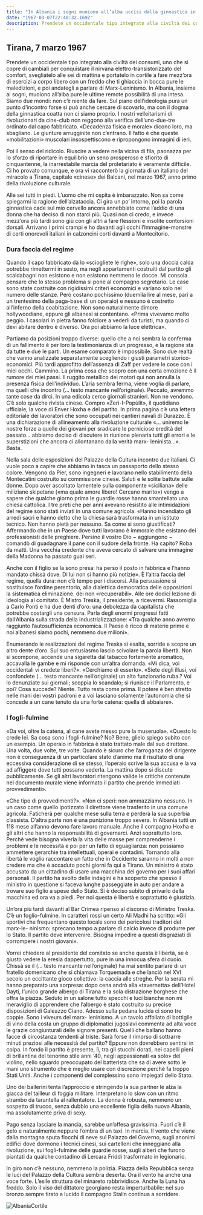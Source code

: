 ```yaml
---
title: "In Albania i sogni muoiono all’alba uccisi dalla ginnastica in cortile"
date: "1967-03-07T22:40:32.169Z"
description: Prendete un occidentale tipo integrato alla civiltà dei consumi, uno che si copre di cambiali per conquistare il nirvana elettro-transistorizzato del comfort, svegliatelo alle sei di mattina e portatelo in cortile a fare mezz’ora di esercizi a corpo libero con un freddo che ti ghiaccia in bocca pure le maledizioni, e poi andategli a parlare di Marx-Leninismo
---
```


## Tirana, 7 marzo 1967

Prendete un occidentale tipo integrato alla civiltà dei consumi, uno che si copre di cambiali per conquistare il nirvana elettro-transistorizzato del comfort, svegliatelo alle sei di mattina e portatelo in cortile a fare mezz’ora di esercizi a corpo libero con un freddo che ti ghiaccia in bocca pure le maledizioni, e poi andategli a parlare di Marx-Leninismo. In Albania, insieme ai sogni, muoiono all’alba pure le ultime remote possibilità di una intesa. Siamo due mondi: non c’è niente da fare. Sul piano dell’ideologia pura un punto d’incontro forse si può anche cercare di scovarlo, ma con il dogma della ginnastica coatta non ci siamo proprio. I nostri velleitarismi di rivoluzionari da cine-club non reggono alla verifica dell’uno-due-tre ordinato dal capo fabbricato. «Decadenza fisica e morale» dicono loro, ma sbagliano. Le giunture arrugginite non c’entrano. Il fatto è che queste «mobilitazioni» muscolari insospettiscono e ripropongono immagini di ieri.


Poi il senso del ridicolo. Riuscire a vedere nella vicina di fila, paonazza per lo sforzo di riportare in equilibrio un seno prosperoso e sfiorito di cinquantenne, la inarrestabile marcia del proletariato è veramente difficile. Ci ho provato comunque, e ora vi racconterò la giornata di un italiano del miracolo a Tirana, capitale «cinese» dei Balcani, nel marzo 1967, anno primo della rivoluzione culturale.


Alle sei tutti in piedi. L’uomo che mi ospita è imbarazzato. Non sa come spiegarmi la ragione dell’alzataccia. Ci gira un po’ intorno, poi la parola ginnastica cade sul mio cervello ancora annebbiato come l’addio di una donna che ha deciso di non starci più. Quasi non ci credo, e invece mezz’ora più tardi sono giù con gli altri a fare flessioni e insolite contorsioni dorsali.
Arrivano i primi crampi e ho davanti agli occhi l’Immagine-monstre di certi onorevoli italiani in calzoncini corti davanti a Montecitorio.


### Dura faccia del regime


Quando il capo fabbricato dà lo «sciogliete le righe», solo una doccia calda potrebbe rimettermi in sesto, ma negli appartamenti costruiti dal partito gli scaldabagni non esistono e non esistono nemmeno le docce. Mi consola pensare che lo stesso problema si pone al compagno segretario. Le case sono state costruite con rigidissimi criteri economici e variano solo nel numero delle stanze. Però costano pochissimo (duemila lire al mese, pari a un trentesimo della paga-base di un operaio) e nessuno è costretto all’inferno della coabitazione. Non sono naturalmente dimore hollywoodiane, eppure gli albanesi si contentano. «Prima vivevamo molto peggio. I casolari in pietra fanno folclore a vederli da turisti, ma quando ci devi abitare dentro è diverso.
Ora poi abbiamo la luce elettrica».


Partiamo da posizioni troppo diverse: quello che a noi sembra la conferma
di un fallimento è per loro la testimonianza di un progresso, e la ragione sta da tutte e due le parti. Un esame comparato è impossibile. Sono due realtà che vanno analizzate separatamente scegliendo i giusti parametri storico-economici.
Più tardi approfitto dell’assenza di Zaff per vedere le cose con i miei occhi. Cammino. La prima cosa che scopro con una certa emozione è il rumore dei miei passi. Il ruggito metallico dei motori qui non annulla la presenza fisica dell’individuo. L’aria sembra ferma, viene voglia di parlare, ma quelli che incontro (... testo mancante nell’originale). Peccato, avremmo tante cose da dirci. In una edicola cerco giornali stranieri. Non ne vendono. C’è solo qualche rivista cinese. Compro «Zeri-I-Popùlit», il quotidiano ufficiale, la voce di Enver Hoxha e del partito. In prima pagina c’è una lettera editoriale dei lavoratori che sono occupati nei cantieri navali di Durazzo. È una dichiarazione di allineamento alla rivoluzione culturale «... uniremo le nostre forze a quelle dei giovani per sradicare le perniciose eredità del passato... abbiamo deciso di discutere in riunione plenaria tutti gli errori e le superstizioni che ancora ci allontanano dalla verità marx- leninista...». Basta.


Nella sala delle esposizioni del Palazzo della Cultura incontro due italiani. Ci vuole poco a capire che abbiamo in tasca un passaporto dello stesso colore. Vengono da Pier, sono ingegneri e lavorano nello stabilimento della Montecatini costruito su commissione cinese. Saluti e le solite battute sulle donne. Dopo aver ascoltato lamentele sulla componente «siciliana» delle miliziane skipetane («ma quale amore libero! Cercano marito») vengo a sapere che qualche giorno prima le guardie rosse hanno smantellato una chiesa cattolica. I tre preti che per anni avevano resistito alle intimidazioni del regime sono stati inviati in una comune agricola. «Hanno incendiato gli arredi sacri e hanno detto che la chiesa sarà trasformata in un istituto tecnico. Non hanno pietà per nessuno. Sa come si sono giustificati? Affermando che in un Paese dove tutti lavorano è immorale che esistano dei professionisti delle preghiere. Persino il vostro Dio − aggiungono − comandò di guadagnare il pane con il sudore della fronte. Ha capito? Roba da matti. Una vecchia credente che aveva cercato di salvare una immagine della Madonna ha passato guai seri.

Anche con il figlio se la sono presa: ha perso il posto in fabbrica e l’hanno mandato chissà dove. Di lui non si hanno più notizie». È l’altra faccia del regime, quella dura: non c’è tempo per i discorsi. Alla persuasione si sostituisce l’ordine perentorio, alla dialettica democratica delle opposizioni la sistematica eliminazione. dei non «recuperabili». Alle ore dodici lezione di ideologia al comitato. È Mistro Treska, il presidente, a ricevermi. Rassomiglia a Carlo Ponti e ha due denti d’oro: una debolezza da capitalista che potrebbe costargli una censura. Parla degli enormi progressi fatti dall’Albania sulla strada della industrializzazione: «Tra qualche anno avremo raggiunto l’autosufficienza economica. Il Paese è ricco di materie prime e noi albanesi siamo pochi, nemmeno due milioni».


Enumerando le realizzazioni del regime Treska si esalta, sorride e scopre un altro dente d’oro. Sul suo entusiasmo lascio scivolare la parola libertà. Non si scompone, accende una sigaretta dal tabacco fortemente aromatico, accavalla le gambe e mi risponde con un’altra domanda. «Mi dica, voi occidentali vi credete liberi?». «Cerchiamo di esserlo». «Siete degli illusi, voi confondete (... testo mancante nell’originale) un alto funzionario ruba.? Voi lo denunziate sui giornali; scoppia lo scandalo; si riunisce il Parlamento, e poi? Cosa succede? Niente. Tutto resta come prima. Il potere è ben stretto nelle mani dei vostri padroni e a voi lasciano solamente l’autonomia che si concede a un cane tenuto da una forte catena: quella di abbaiare».


### I fogli-fulmine


«Da voi, oltre la catena, al cane avete messo pure la museruola». «Questo lo crede lei. Sa cosa sono i fogli-fulmine? No? Bene, glielo spiego subito con un esempio. Un operaio in fabbrica è stato trattato male dal suo direttore. Una volta, due volte, tre volte. Quando è sicuro che l’arroganza del dirigente non è conseguenza di un particolare stato d’animo ma il risultato di una eccessiva considerazione di se stesso, l’operaio scrive la sua accusa e la va ad affiggere dove tutti possano vederla. La mattina dopo si discute pubblicamente. Se gli altri lavoratori ritengono valide le critiche contenute nel documento murale viene informato il partito che prende immediati provvedimenti».


«Che tipo di provvedimenti?». «Non ci speri: non ammazziamo nessuno. In un caso come quello ipotizzato il direttore viene trasferito in una comune agricola. Faticherà per qualche mese sulla terra e perderà la sua superbia classista. D’altra parte non è una punizione troppo severa. In Albania tutti un 118
mese all’anno devono fare lavoro manuale. Anche il compagno Hoxha e gli altri che hanno la responsabilità di governarci. Anzi soprattutto loro. Perché vede bisogna viverla la vita delle masse per comprenderne i problemi e le necessità e poi per un fatto di eguaglianza: non possiamo ammettere gerarchie tra intellettuali, operai e contadini. Tornando alla libertà le voglio raccontare un fatto che in Occidente saranno in molti a non credere ma che è accaduto pochi giorni fa qui a Tirano. Un ministro è stato accusato da un cittadino di usare una macchina del governo per i suoi affari personali. Il partito ha svolto delle indagini e ha scoperto che spesso il ministro in questione si faceva lunghe passeggiate in auto per andare a trovare suo figlio a spese dello Stato. Si è deciso subito di privarlo della macchina ed ora va a piedi. Per noi questa è libertà e soprattutto è giustizia.


Un’ora più tardi davanti al Bar Crimea ripenso al discorso di Ministro Treska. C’è un foglio-fulmine. In caratteri rossi un certo Ali Madhi ha scritto: «Gli sportivi che frequentano questo locale sono dei pericolosi traditori del marx-le- ninismo: sprecano tempo a parlare di calcio invece di produrre per lo Stato. Il partito deve intervenire. Bisogna impedire a questi disgraziati di corrompere i nostri giovani».


Vorrei chiedere al presidente del comitato se anche questa è libertà, se è giusto vedere la eresia dappertutto, pure in una innocua sfera di cuoio. Chissà se il (... testo mancante nell’originale) ha mai sentito parlare di un fratello domenicano che si chiamava Torquemada e che lanciò nel XVI secolo un eccittante gioco collettivo: la caccia alle streghe. Per la serata mi hanno preparato una sorpresa: dopo cena andrò alla «tavernetta» dell’Hotel Dayti, l’unico grande albergo di Tirana e la sola distrazione borghese che offra la piazza.
Seduto in un salone tutto specchi e luci bianche non mi meraviglio di apprendere che l’albergo è stato costruito su precise disposizioni di Galeazzo Ciano. Adesso sulla pedana lucida ci sono tre coppie. Sono i viveurs del marx- leninismo. A un tavolo affollato di bottiglie di vino della costa un gruppo di diplomatici jugoslavi commenta ad alta voce le grazie congiunturali delle signore presenti. Quelli che ballano hanno facce di circostanza tendenti al triste. Sarà forse il rimorso di sottrarre minuti preziosi alle necessità del partito? Eppure non dovrebbero sentirsi in colpa. In fondo il partito è presente, lì, tra gli stucchi dorati, nei capelli pieni di brillantina del tenorino stile anni ‘40, negli appassionati «a solo» del violino, nello sguardo preoccupato del batterista che sa di avere sotto le mani uno strumento che è meglio usare con discrezione perchè fa troppo Stati Uniti. Anche i componenti del complessino sono impiegati dello Stato.


Uno dei ballerini tenta l’approccio e stringendo la sua partner le alza la giacca del tailleur di foggia militare. Interpretano lo slow con un ritmo strambo da tarantella al rallentatore. La donna è robusta, nemmeno un sospetto di trucco, senza dubbio una eccellente figlia della nuova Albania, ma assolutamente priva di sexy.


Pago senza lasciare la mancia, sarebbe un’offesa gravissima. Fuori c’è il gelo e naturalmente neppure l’ombra di un taxi. In marcia. Il vento che viene dalla montagna sputa fiocchi di neve sul Palazzo del Governo, sugli anonimi edifici dove dormono i tecnici cinesi, sui cartelloni che inneggiano alla rivoluzione, sui fogli-fulmine delle guardie rosse, sugli alberi che furono piantati da qualche contadino di Lercara Friddi trasformato in legionario.


In giro non c’è nessuno, nemmeno la polizia. Piazza della Repubblica senza
le luci del Palazzo della Cultura sembra deserta. Ora il vento ha anche una voce forte. L’esile struttura del minareto rabbrividisce. Anche la Luna ha freddo. Solo il viso del dittatore georgiano resta imperturbabile: nel suo bronzo sempre tirato a lucido il compagno Stalin continua a sorridere.

![AlbaniaCortile](./albaniaCortile.png)